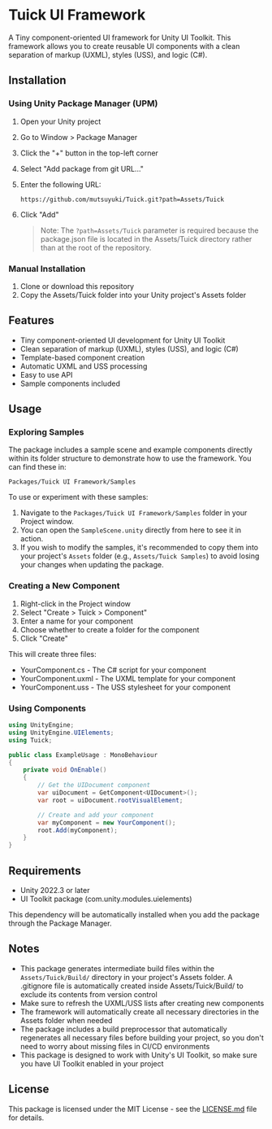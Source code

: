 # Tuick UI Framework

A Tiny component-oriented UI framework for Unity UI Toolkit. 
This framework allows you to create reusable UI components with a clean separation of markup (UXML), styles (USS), and logic (C#).

## Installation

### Using Unity Package Manager (UPM)

1. Open your Unity project
2. Go to Window > Package Manager
3. Click the "+" button in the top-left corner
4. Select "Add package from git URL..."
5. Enter the following URL:
   ```
   https://github.com/mutsuyuki/Tuick.git?path=Assets/Tuick
   ```
6. Click "Add"

   > Note: The `?path=Assets/Tuick` parameter is required because the package.json file is located in the Assets/Tuick directory rather than at the root of the repository.

### Manual Installation

1. Clone or download this repository
2. Copy the Assets/Tuick folder into your Unity project's Assets folder

## Features

- Tiny component-oriented UI development for Unity UI Toolkit
- Clean separation of markup (UXML), styles (USS), and logic (C#)
- Template-based component creation
- Automatic UXML and USS processing
- Easy to use API
- Sample components included

## Usage

### Exploring Samples

The package includes a sample scene and example components directly within its folder structure to demonstrate how to use the framework. You can find these in:

`Packages/Tuick UI Framework/Samples`

To use or experiment with these samples:
1.  Navigate to the `Packages/Tuick UI Framework/Samples` folder in your Project window.
2.  You can open the `SampleScene.unity` directly from here to see it in action.
3.  If you wish to modify the samples, it's recommended to copy them into your project's `Assets` folder (e.g., `Assets/Tuick Samples`) to avoid losing your changes when updating the package.

### Creating a New Component

1. Right-click in the Project window
2. Select "Create > Tuick > Component"
3. Enter a name for your component
4. Choose whether to create a folder for the component
5. Click "Create"

This will create three files:
- YourComponent.cs - The C# script for your component
- YourComponent.uxml - The UXML template for your component
- YourComponent.uss - The USS stylesheet for your component

### Using Components

```csharp
using UnityEngine;
using UnityEngine.UIElements;
using Tuick;

public class ExampleUsage : MonoBehaviour
{
    private void OnEnable()
    {
        // Get the UIDocument component
        var uiDocument = GetComponent<UIDocument>();
        var root = uiDocument.rootVisualElement;

        // Create and add your component
        var myComponent = new YourComponent();
        root.Add(myComponent);
    }
}
```

## Requirements

- Unity 2022.3 or later
- UI Toolkit package (com.unity.modules.uielements)

This dependency will be automatically installed when you add the package through the Package Manager.

## Notes

- This package generates intermediate build files within the `Assets/Tuick/Build/` directory in your project's Assets folder. A .gitignore file is automatically created inside Assets/Tuick/Build/ to exclude its contents from version control
- Make sure to refresh the UXML/USS lists after creating new components
- The framework will automatically create all necessary directories in the Assets folder when needed
- The package includes a build preprocessor that automatically regenerates all necessary files before building your project, so you don't need to worry about missing files in CI/CD environments
- This package is designed to work with Unity's UI Toolkit, so make sure you have UI Toolkit enabled in your project

## License

This package is licensed under the MIT License - see the [LICENSE.md](LICENSE.md) file for details.
